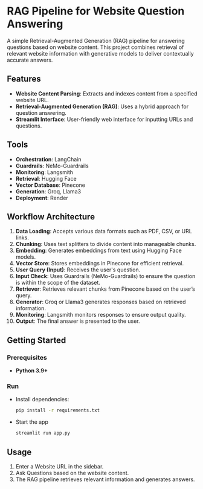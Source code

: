 # RAG Pipeline for Website Question Answering

A simple Retrieval-Augmented Generation (RAG) pipeline for answering questions based on website content. This project combines retrieval of relevant website information with generative models to deliver contextually accurate answers.

## Features

- **Website Content Parsing**: Extracts and indexes content from a specified website URL.
- **Retrieval-Augmented Generation (RAG)**: Uses a hybrid approach for question answering.
- **Streamlit Interface**: User-friendly web interface for inputting URLs and questions.

## Tools

- **Orchestration**: LangChain
- **Guardrails**: NeMo-Guardrails
- **Monitoring**: Langsmith
- **Retrieval**: Hugging Face
- **Vector Database**: Pinecone
- **Generation**: Groq, Llama3
- **Deployment**: Render

## Workflow Architecture

1. **Data Loading**: Accepts various data formats such as PDF, CSV, or URL links.
2. **Chunking**: Uses text splitters to divide content into manageable chunks.
3. **Embedding**: Generates embeddings from text using Hugging Face models.
4. **Vector Store**: Stores embeddings in Pinecone for efficient retrieval.
5. **User Query (Input)**: Receives the user's question.
6. **Input Check**: Uses Guardrails (NeMo-Guardrails) to ensure the question is within the scope of the dataset.
7. **Retriever**: Retrieves relevant chunks from Pinecone based on the user’s query.
8. **Generator**: Groq or Llama3 generates responses based on retrieved information.
9. **Monitoring**: Langsmith monitors responses to ensure output quality.
10. **Output**: The final answer is presented to the user.


## Getting Started

### Prerequisites

- **Python 3.9+**
  
### Run 

- Install dependencies:
  ```bash
  pip install -r requirements.txt

- Start the app
  ```bash
  streamlit run app.py

## Usage
1. Enter a Website URL in the sidebar.
2. Ask Questions based on the website content.
3. The RAG pipeline retrieves relevant information and generates answers.
